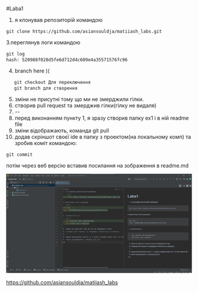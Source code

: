 #Laba1
1. я клонував репозиторій командою
````shell
git clone https://github.com/asiansouldja/matiiash_labs.git
````
3.переглянув логи командою
```shell
git log 
hash: 520988f028d5fe6d712d4c609e4a35571576fc96
```
4. branch here )( 
```shell
   git checkout Для переключення
   git branch для створення
 ```
5. зміни не присутні тому що ми не змерджили гілки.
6. створив pull request та змерджив гілки(гілку не видаля)
7. -- 
8. перед виконанням пункту 1, я зразу створив папку ex1 і в ній readme file
9. зміни відображають, команда git pull
10. додав скріншот своєї ide в папку з проектом(на локальному комп) та зробив коміт командою:
````shell
git commit
````
потім через веб версію вставив посилання на зображення в readme.md

![alt text](https://github.com/asiansouldja/matiiash_labs/blob/main/ex1/img.png "test picture")

https://github.com/asiansouldja/matiiash_labs
